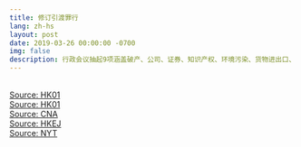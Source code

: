 ```yaml
---
title: 修订引渡罪行
lang: zh-hs
layout: post
date: 2019-03-26 00:00:00 -0700
img: false
description: 行政会议抽起9项涵盖破产、公司、证券、知识产权、环境污染、货物进出口、电脑、关税、虚假商品说明等移交罪行，而申请引渡的门槛，亦由最初建议判入狱1年或以上罪行，提高至可判监3年或以上的公诉罪行才应用。香港总商会、厂商会和中华总商会先后发新闻稿，表示欢迎政府剔除9项与商业及经济相关的罪行，惟未能释除公众的疑虑。
---
```



<br>[Source: HK01](https://www.hk01.com/%E6%94%BF%E6%83%85/310828/%E9%80%83%E7%8A%AF%E6%A2%9D%E4%BE%8B-%E5%A4%9A%E5%80%8B%E5%95%86%E6%9C%83%E6%AD%A1%E8%BF%8E%E5%89%94%E9%99%A49%E7%BD%AA-%E5%85%AC%E6%B0%91%E9%BB%A8%E6%96%A5%E5%95%86%E7%95%8C%E9%9D%9E%E5%AE%8C%E5%85%A8%E4%B8%8D%E6%86%82%E6%85%AE)
<br>[Source: HK01](https://www.hk01.com/%E6%94%BF%E6%83%85/310618/%E9%80%83%E7%8A%AF%E6%A2%9D%E4%BE%8B-%E7%A7%BB%E4%BA%A4%E5%AE%89%E6%8E%92%E5%89%94%E9%99%A4%E4%B9%9D%E5%AE%97%E7%BD%AA-%E5%8C%85%E6%8B%AC%E7%A0%B4%E7%94%A2%E6%B3%95-%E5%85%AC%E5%8F%B8%E7%BD%AA)
<br>[Source: CNA](https://www.cna.com.tw/news/acn/201903260214.aspx)
<br>[Source: HKEJ](https://www2.hkej.com/instantnews/current/article/2092327/%E6%94%BF%E5%BA%9C%E4%BF%AE%E8%A8%82%E9%80%83%E7%8A%AF%E6%A2%9D%E4%BE%8B+%E5%89%94%E9%99%A49%E9%A1%9E%E7%BD%AA%E8%A1%8C)
<br>[Source: NYT](https://www.nytimes.com/2019/04/03/world/asia/hong-kong-extradition-law-china.html)